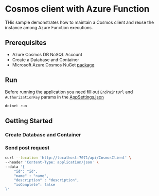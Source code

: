 # Cosmos client with Azure Function

THis sample demonstrates how to maintain a Cosmos client and reuse the instance among Azure Function executions.

## Prerequisites

- Azure Cosmos DB NoSQL Account
- Create a Database and Container
- Microsoft.Azure.Cosmos NuGet [package](http://www.nuget.org/packages/Microsoft.Azure.Cosmos/)

## Run

Before running the application you need fill out `EndPointUrl` and `AuthorizationKey` params in the [AppSettings.json](AppSettings.json)

```PowerShell
dotnet run
```

## Getting Started

### Create Database and Container

### Send post request

```bash
curl --location 'http://localhost:7071/api/CosmosClient' \
--header 'Content-Type: application/json' \
--data '{
    "id": "id",
    "name" : "name",
    "description" : "description",
    "isComplete": false
}'
```
